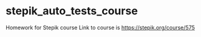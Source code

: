 # stepik_auto_tests_course
Homework for Stepik course
Link to course is https://stepik.org/course/575